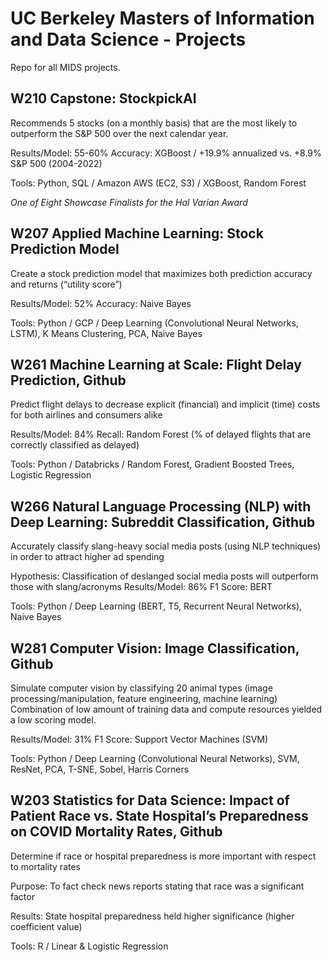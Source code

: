 # UC Berkeley Masters of Information and Data Science - Projects
Repo for all MIDS projects.

## W210 Capstone: StockpickAI
Recommends 5 stocks (on a monthly basis) that are the most likely to outperform the S&P 500 over the next calendar year.

Results/Model: 55-60% Accuracy: XGBoost / +19.9% annualized vs. +8.9% S&P 500 (2004-2022)

Tools: Python, SQL / Amazon AWS (EC2, S3) / XGBoost, Random Forest

*One of Eight Showcase Finalists for the Hal Varian Award*

## W207 Applied Machine Learning: Stock Prediction Model								
Create a stock prediction model that maximizes both prediction accuracy and returns (“utility score”)

Results/Model: 52% Accuracy: Naive Bayes

Tools: Python / GCP / Deep Learning (Convolutional Neural Networks, LSTM), K Means Clustering, PCA, Naive Bayes

## W261 Machine Learning at Scale: Flight Delay Prediction, Github								
Predict flight delays to decrease explicit (financial) and implicit (time) costs for both airlines and consumers alike

Results/Model: 84% Recall: Random Forest (% of delayed flights that are correctly classified as delayed)

Tools: Python / Databricks / Random Forest, Gradient Boosted Trees, Logistic Regression

## W266 Natural Language Processing (NLP) with Deep Learning: Subreddit Classification, Github								
Accurately classify slang-heavy social media posts (using NLP techniques) in order to attract higher ad spending

Hypothesis: Classification of deslanged social media posts will outperform those with slang/acronyms
Results/Model: 86% F1 Score: BERT

Tools: Python / Deep Learning (BERT, T5, Recurrent Neural Networks), Naive Bayes

## W281 Computer Vision: Image Classification, Github								
Simulate computer vision by classifying 20 animal types (image processing/manipulation, feature engineering, machine learning)
Combination of low amount of training data and compute resources yielded a low scoring model.

Results/Model: 31% F1 Score: Support Vector Machines (SVM)

Tools: Python / Deep Learning (Convolutional Neural Networks), SVM, ResNet, PCA, T-SNE, Sobel, Harris Corners

## W203 Statistics for Data Science: Impact of Patient Race vs. State Hospital’s Preparedness on COVID Mortality Rates, Github				
Determine if race or hospital preparedness is more important with respect to mortality rates

Purpose: To fact check news reports stating that race was a significant factor

Results: State hospital preparedness held higher significance (higher coefficient value)

Tools: R / Linear & Logistic Regression

